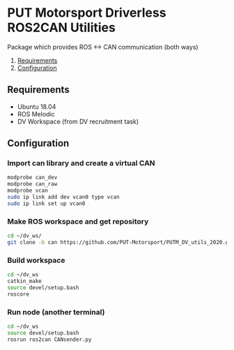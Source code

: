 # PUT Motorsport Driverless ROS2CAN Utilities

Package which provides ROS <-> CAN communication (both ways)


1. [Requirements](#requirements)
2. [Configuration](#configuration)


## Requirements
- Ubuntu 18.04
- ROS Melodic
- DV Workspace (from DV recruitment task)


## Configuration

### Import can library and create a virtual CAN
```bash
modprobe can_dev
modprobe can_raw
modprobe vcan
sudo ip link add dev vcan0 type vcan
sudo ip link set up vcan0
```

### Make ROS workspace and get repository
```bash
cd ~/dv_ws/
git clone -b can https://github.com/PUT-Motorsport/PUTM_DV_utils_2020.git 
```

### Build workspace
```bash
cd ~/dv_ws
catkin_make
source devel/setup.bash
roscore
```

### Run node (another terminal)
```bash
cd ~/dv_ws
source devel/setup.bash
rosrun ros2can CANsender.py
```
